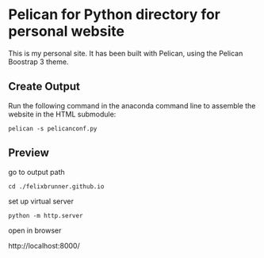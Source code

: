 # Pelican for Python directory for personal website

This is my personal site. It has been built with Pelican, using the Pelican Boostrap 3 theme.

## Create Output
Run the following command in the anaconda command line to assemble the website in the HTML submodule:

```
pelican -s pelicanconf.py
```

## Preview

go to output path
```
cd ./felixbrunner.github.io
```
set up virtual server
```
python -m http.server
```
open in browser

http://localhost:8000/

